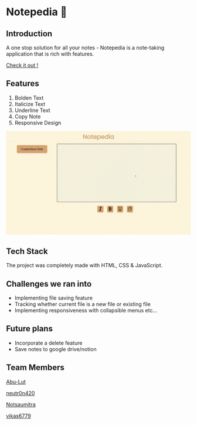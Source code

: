 # Notepedia 📝
## Introduction
 A one stop solution for all your notes - Notepedia is a note-taking application that is rich with features.
 
 [Check it out !](https://notepedia.netlify.app/)

## Features 

1. Bolden Text
2. Italicize Text
3. Underline Text
4. Copy Note 
5. Responsive Design

![](https://github.com/neutr0n420/DN-Hackathon/blob/main/images/notepadAppFinal.gif)

## Tech Stack
 The project was completely made with HTML, CSS & JavaScript.
 
## Challenges we ran into

- Implementing file saving feature 
- Tracking whether current file is a new file or existing file
- Implementing responsiveness with collapsible menus etc...

## Future plans
- Incorporate a delete feature 
- Save notes to google drive/notion

## Team Members

[Abu-Lut](https://github.com/Abu-Lut)

[neutr0n420](https://github.com/neutr0n420)

[Notsaumitra](https://github.com/Notsaumitra)

[vikas6779](https://github.com/vikas6779)



